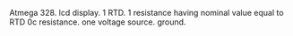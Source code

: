 Atmega 328.
lcd display.
1 RTD.
1 resistance having nominal value equal to RTD 0c resistance.
one voltage source.
ground.
